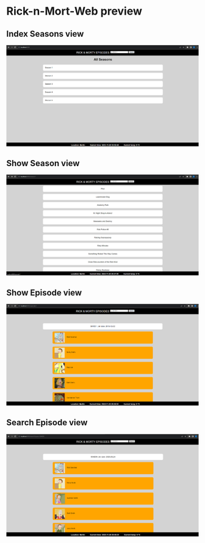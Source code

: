# Rick-n-Mort-Web preview
## Index Seasons view
![image](https://github.com/GirtsFreimanis/Rick-n-Mort-Web/blob/master/images/1img.png)
## Show Season view
![image](https://github.com/GirtsFreimanis/Rick-n-Mort-Web/blob/master/images/2img.png)
## Show Episode view
![image](https://github.com/GirtsFreimanis/Rick-n-Mort-Web/blob/master/images/3img.png)
## Search Episode view
![image](https://github.com/GirtsFreimanis/Rick-n-Mort-Web/blob/master/images/4IMG.png)
